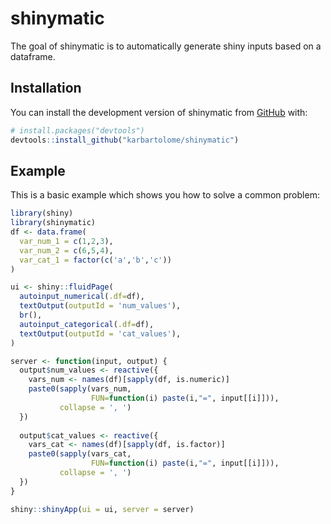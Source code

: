 
# shinymatic

<!-- badges: start -->
<!-- badges: end -->

The goal of shinymatic is to automatically generate shiny inputs based on a dataframe. 

## Installation

You can install the development version of shinymatic from [GitHub](https://github.com/) with:

``` r
# install.packages("devtools")
devtools::install_github("karbartolome/shinymatic")
```

## Example

This is a basic example which shows you how to solve a common problem:

``` r
library(shiny)
library(shinymatic)
df <- data.frame(
  var_num_1 = c(1,2,3),
  var_num_2 = c(6,5,4),
  var_cat_1 = factor(c('a','b','c'))
)

ui <- shiny::fluidPage(
  autoinput_numerical(.df=df),
  textOutput(outputId = 'num_values'),
  br(),
  autoinput_categorical(.df=df),
  textOutput(outputId = 'cat_values'),
)

server <- function(input, output) {
  output$num_values <- reactive({
    vars_num <- names(df)[sapply(df, is.numeric)]
    paste0(sapply(vars_num, 
                  FUN=function(i) paste(i,"=", input[[i]])), 
           collapse = ', ')
  })
  
  output$cat_values <- reactive({
    vars_cat <- names(df)[sapply(df, is.factor)]
    paste0(sapply(vars_cat, 
                  FUN=function(i) paste(i,"=", input[[i]])), 
           collapse = ', ')
  })
}

shiny::shinyApp(ui = ui, server = server)
```

